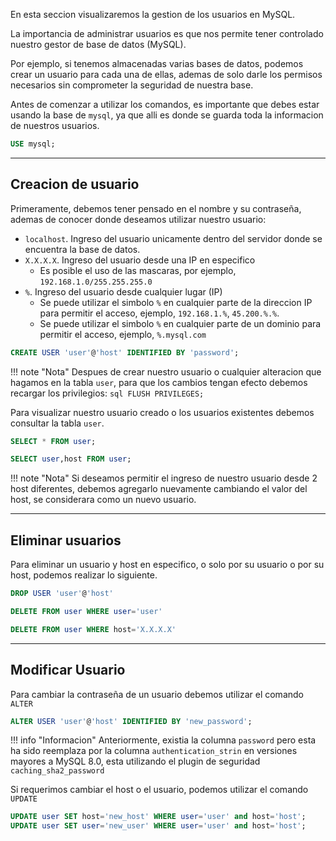 En esta seccion visualizaremos la gestion de los usuarios en MySQL.

La importancia de administrar usuarios es que nos permite tener controlado nuestro gestor de base de datos (MySQL).

Por ejemplo, si tenemos almacenadas varias bases de datos, podemos crear un usuario para cada una de ellas, ademas de solo darle los permisos necesarios sin comprometer la seguridad de nuestra base.

Antes de comenzar a utilizar los comandos, es importante que debes estar usando la base de `mysql`, ya que alli es donde se guarda toda la informacion de nuestros usuarios.

```sql
USE mysql;
```


---

## Creacion de usuario

Primeramente, debemos tener pensado en el nombre y su contraseña, ademas de conocer donde deseamos utilizar nuestro usuario:

- `localhost`. Ingreso del usuario unicamente dentro del servidor donde se encuentra la base de datos.
- `X.X.X.X`. Ingreso del usuario desde una IP en especifico
    - Es posible el uso de las mascaras, por ejemplo, `192.168.1.0/255.255.255.0`
- `%`. Ingreso del usuario desde cualquier lugar (IP)
    - Se puede utilizar el simbolo `%` en cualquier parte de la direccion IP para permitir el acceso, ejemplo, `192.168.1.%`, `45.200.%.%`.
    - Se puede utilizar el simbolo `%` en cualquier parte de un dominio para permitir el acceso, ejemplo, `%.mysql.com`


```sql
CREATE USER 'user'@'host' IDENTIFIED BY 'password';
```

!!! note "Nota"
    Despues de crear nuestro usuario o cualquier alteracion que hagamos en la tabla `user`, para que los cambios tengan efecto debemos recargar los privilegios:
    ```sql
    FLUSH PRIVILEGES;
    ```

Para visualizar nuestro usuario creado o los usuarios existentes debemos consultar la tabla `user`.

```sql
SELECT * FROM user;

SELECT user,host FROM user;
```

!!! note "Nota"
    Si deseamos permitir el ingreso de nuestro usuario desde 2 host diferentes, debemos agregarlo nuevamente cambiando el valor del host, se considerara como un nuevo usuario.


---

## Eliminar usuarios

Para eliminar un usuario y host en especifico, o solo por su usuario o por su host, podemos realizar lo siguiente.

```sql
DROP USER 'user'@'host'

DELETE FROM user WHERE user='user'

DELETE FROM user WHERE host='X.X.X.X'
```


---

## Modificar Usuario

Para cambiar la contraseña de un usuario debemos utilizar el comando `ALTER`

```sql
ALTER USER 'user'@'host' IDENTIFIED BY 'new_password';
```

!!! info "Informacion"
    Anteriormente, existia la columna `password` pero esta ha sido reemplaza por la columna `authentication_strin` en versiones mayores a MySQL 8.0, esta utilizando el plugin de seguridad `caching_sha2_password`

Si requerimos cambiar el host o el usuario, podemos utilizar el comando `UPDATE`

```sql
UPDATE user SET host='new_host' WHERE user='user' and host='host';
UPDATE user SET user='new_user' WHERE user='user' and host='host';
```